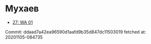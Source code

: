 # Мухаев
- [27: WA 01](27.md)

Commit: ddaad7a42ea96590d1aafd9b35d847dc11503019
 fetched at: 20201105-084735
